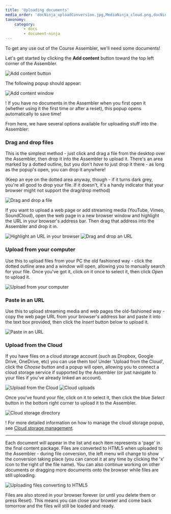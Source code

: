 ```yaml
---
title: 'Uploading documents'
media_order: 'docNinja_uploadConversion.jpg,MediaNinja_cloud.png,docNinja_uploadComputer.png,DocNinja_cloudImport.png,AddDocuments_addContent.png,AddDcuments_addingDocumentsPopup.png,AddDocuments_pasteURL.png,AddDocuments_dragFile.png,AddDocuments_dragURL.png,AddDocuments_uploadCloud.png,AddDocuments_URL.png'
taxonomy:
    category:
        - docs
        - document-ninja
---
```


To get any use out of the Course Assembler, we'll need some documents!

Let's get started by clicking the **Add content** button toward the top left corner of the Assembler.

![Add content button](AddDocuments_addContent.png)

The following popup should appear:

![Add content window](AddDcuments_addingDocumentsPopup.png?resize=400,488)

! If you have no documents in the Assembler when you first open it (whether using it the first time or after a reset), this popup opens automatically to save time!

From here, we have several options available for uploading stuff into the Assembler:

### Drag and drop files

This is the simplest method - just click and drag a file from the desktop over the Assembler, then drop it into the Assembler to upload it. There's an area marked by a dotted outline, but you don't *have* to just drop it there - as long as the popup's open, you can drop it anywhere!

(Keep an eye on the dotted area anyway, though - if it turns dark grey, you're all good to drop your file. If it doesn't, it's a handy indicator that your browser might not support the drag/drop method)

![Drag and drop a file](AddDocuments_dragFile.png?resize=400,147)

If you want to upload a web page or add streaming media (YouTube, Vimeo, SoundCloud), open the web page in a new browser window and highlight the URL in your browser's address bar. Then drag that address into the Assembler and drop it in.

![Highlight an URL in your browser](AddDocuments_URL.png?resize=400,73)
![Drag and drop an URL](AddDocuments_dragURL.png?resize=400,147)

### Upload from your computer

Use this to upload files from your PC the old fashioned way - click the dotted outline area and a window will open, allowing you to manually search for your file. Once you've got it, click on it once to select it, then click *Open* to upload it.

![Upload from your computer](docNinja_uploadComputer.png?resize=500,277)

### Paste in an URL

Use this to upload streaming media and web pages the old-fashioned way - copy the web page URL from your browser's address bar and paste it into the text box provided, then click the *Insert* button below to upload it.

![Paste in an URL](AddDocuments_pasteURL.png?resize=400,160)

### Upload from the Cloud

If you have files on a cloud storage account (such as Dropbox, Google Drive, OneDrive, etc) you can use them too! Under 'Upload from the Cloud', click the *Choose* button and a popup will open, allowing you to connect a cloud storage service if supported by the Assembler (or just navigate to your files if you've already linked an account).

![Upload from the Cloud](AddDocuments_uploadCloud.png?resize=400,99)
![Cloud uploads](MediaNinja_cloud.png?resize=408,300)

Once you've found your file, click on it to select it, then click the blue *Select* button in the bottom right corner to upload it to the Assembler.

![Cloud storage directory](DocNinja_cloudImport.png?resize=408,300)

! For more detailed information on how to manage the cloud storage popup, see [Cloud storage management](/assembler/usage/other/cloud-management).

---

Each document will appear in the list and each item represents a 'page' in the final content package. Files are converted to HTML5 when uploaded to the Assembler - during file conversion, the left menu will change to show the conversion taking place (you can cancel it at any time by clicking the 'x' icon to the right of the file name). You can also continue working on other documents or dragging more documents onto the browser while files are still uploading.

![Uploading files converting to HTML5](docNinja_uploadConversion.jpg)

Files are also stored in your browser forever (or until you delete them or press Reset). This means you can close your browser and come back tomorrow and the files will still be loaded and ready.